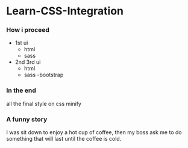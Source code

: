 # Learn-CSS-Integration

### How i proceed

- 1st ui 
  - html
  - sass
- 2nd 3rd ui
  - html
  - sass
  -bootstrap
  
 ### In the end
all the final style on css minify

### A funny story 
I was sit down to enjoy a hot cup of coffee, then my boss ask me to do something that will last until the coffee is cold. 

